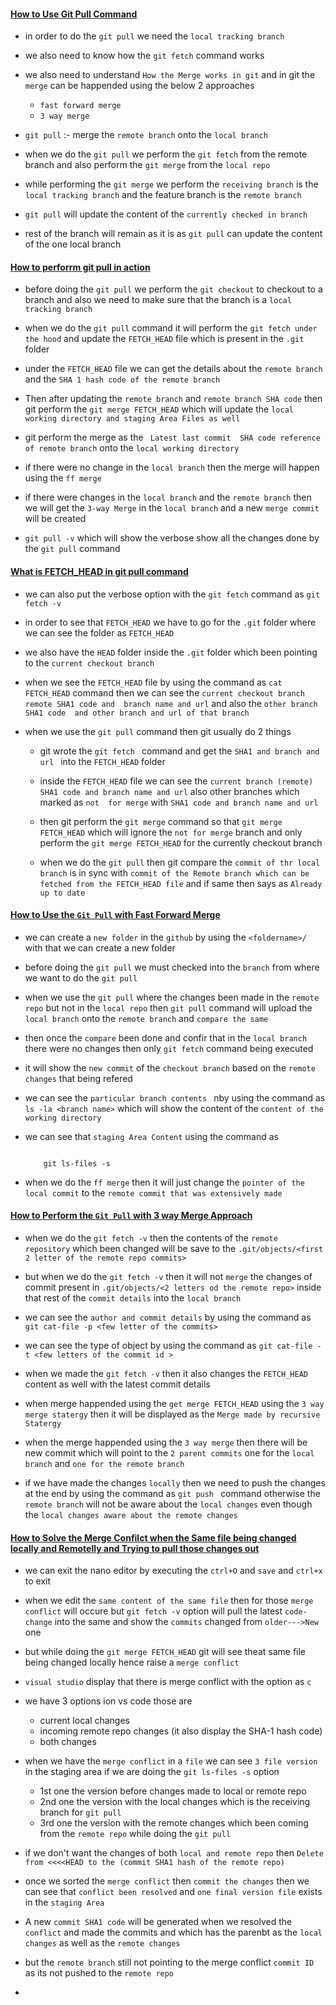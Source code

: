 #### <ins>How to Use Git Pull Command </ins> ####

- in order to do the `git pull` we need the `local tracking branch`
- we also need to know how the `git fetch` command works
- we also need to understand `How the Merge works in git` and in git the `merge` can be happended using the below 2 approaches

    - `fast forward merge`
    - `3 way merge `

- `git pull` :- merge the `remote branch` onto the `local branch`

- when we do the `git pull` we perform the `git fetch` from the remote branch and also perform the `git merge` from the `local repo`

- while performing the `git merge` we perform the `receiving branch` is the `local tracking branch` and the feature branch is the `remote branch`

- `git pull` will update the content of the `currently checked in branch`

- rest of the branch will remain as it is as `git pull` can update the content of the one local branch 

#### <ins>How to perforrm git pull in action </ins>

- before doing the `git pull` we perform the `git checkout` to checkout to a branch  and also we need to make sure that the branch is a `local tracking branch`

- when we do the `git pull` command it will perform the `git fetch under the hood` and update the `FETCH_HEAD` file which is present in the `.git` folder

- under the `FETCH_HEAD` file we can get the details about the `remote branch` and the `SHA 1 hash code of the remote branch`

- Then after updating the `remote branch` and `remote branch SHA code` then git perform the `git merge FETCH_HEAD` which will update the `local working directory and staging Area Files as well`

- git perform the merge as the ` Latest last commit  SHA code reference of remote branch` onto the `local working directory`

- if there were no change in the `local branch` then the merge will happen using the `ff merge`

- if there were changes in the  `local branch` and the `remote branch` then we will  get the `3-way Merge` in the `local branch` and a new `merge commit` will be created 

- `git pull -v` which will show the verbose show all the changes done by the `git pull` command

#### <ins> What is FETCH_HEAD in git pull command </ins> ####

- we can also put the verbose option with the `git fetch` command as `git fetch -v`

- in order to see that `FETCH_HEAD` we have to go for the `.git` folder where we can see the folder as `FETCH_HEAD`

- we also have the `HEAD` folder inside the `.git` folder which been pointing to the `current checkout branch`

- when we see the `FETCH_HEAD` file by using the command as `cat FETCH_HEAD` command then we can see the `current checkout branch remote SHA1 code and  branch name and url` and also the `other branch SHA1 code  and other branch and url of that branch `

- when we use the `git pull` command then git usually do 2 things

    - git wrote the `git fetch ` command and get the `SHA1 and branch and url ` into the `FETCH_HEAD` folder 

    - inside the `FETCH_HEAD` file we can see the `current branch (remote) SHA1 code and branch name and url` also other branches which marked as `not  for merge` with `SHA1 code and branch name and url`

    - then git perform the `git merge` command so that `git merge FETCH_HEAD` which will ignore the `not for merge` branch and only perform the `git merge FETCH_HEAD` for the currently checkout branch

    - when we do the `git pull` then git compare the `commit of thr local branch` is in sync with `commit of the Remote branch which can be fetched from the FETCH_HEAD file` and if same then says as `Already up to date`


#### <ins>How to Use the `Git Pull` with Fast Forward Merge </ins> #####

- we can create a `new folder` in the `github` by using the `<foldername>/` with that we can create a new folder 

- before doing the `git pull` we must checked into the `branch` from where we want to do the `git pull`

- when we use the `git pull` where the changes been made in the `remote repo` but not in the `local repo` then `git pull` command will upload the `local branch` onto the `remote branch` and `compare the same`

- then once the `compare` been done and confir that in the `local branch` there were no changes then only `git fetch` command being executed

- it will show the `new commit` of the `checkout branch` based on the `remote changes` that being refered

- we can see the `particular branch contents ` nby using the command as `ls -la <branch name>` which will show the content of the `content of the working directory`

- we can see that `staging Area Content` using the command as 

    ```
        
        git ls-files -s

    ```

- when we do the `ff merge` then it will just change the `pointer of the local commit` to the `remote commit that was extensively made `

#### <ins>How to Perform the `Git Pull` with 3 way Merge Approach </ins> ####

- when we do the `git fetch -v` then the contents of the `remote repository` which been changed will be save to the `.git/objects/<first 2 letter of the remote repo commits>`

- but when we do the `git fetch -v` then it will not `merge` the changes of commit present in `.git/objects/<2 letters od the remote repo>` inside that rest of the `commit details` into the `local branch`

- we can see the `author and commit details` by using the command as `git cat-file -p <few letter of the commits>`

- we can see the type of object by using the command as `git cat-file -t <few letters of the commit id >`

- when we made the `git fetch -v` then it also changes the `FETCH_HEAD` content as well with the latest commit details 

- when merge happended using the `get merge FETCH_HEAD` using the `3 way merge statergy` then it will be displayed as the `Merge made by recursive Statergy`

- when the merge happended using the `3 way merge` then there will be new commit which will point to the `2 parent commits` one for the `local branch` and `one for the remote branch`

- if we have made the changes `locally` then we need to push the changes at the end by using the command as `git push ` command otherwise the `remote branch` will not be aware about the `local changes` even though the `local changes aware about the remote changes`


#### <ins> How to Solve the Merge Confilct when the Same file being changed locally and Remotelly and Trying to pull those changes out </ins> #####

- we can exit the nano editor by executing the `ctrl+O` and `save` and `ctrl+x` to exit

- when we edit the `same content of the same file` then for those `merge conflict` will occure but `git fetch -v` option will pull the latest `code-change` into the same and show the `commits` changed from `older--->New` one

- but while doing the `git merge FETCH_HEAD` git will see theat same file being changed locally hence raise a `merge conflict`

- `visual studio` display that there is merge conflict with the option as `c`

- we have 3 options ion vs code those are 

    - current local changes
    - incoming remote repo changes (it also display the SHA-1 hash code)
    - both changes


- when we have the `merge conflict` in a `file` we can see `3 file version` in the staging area if we are doing the `git ls-files -s` option

    - 1st one the version before changes made to local or remote repo
    - 2nd one the version with the local changes which is the receiving branch for `git pull`
    - 3rd one the version with the remote changes which been coming from the `remote repo` while doing the `git pull`

- if we don't want the changes of both `local and remote repo` then `Delete from <<<<HEAD to the (commit SHA1 hash of the remote repo)`

- once we sorted the `merge conflict` then `commit the changes` then we can see that `conflict been resolved` and `one final version file` exists in the `staging Area`

- A new `commit SHA1 code` will be generated when we resolved the `conflict` and made the commits and which has the parenbt as the `local changes` as well as the `remote changes`

- but the `remote branch` still not pointing to the merge conflict `commit ID` as its not pushed to the `remote repo`

- 









